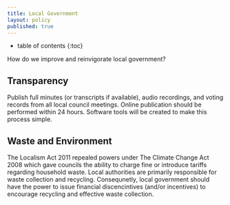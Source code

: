 ```yaml
---
title: Local Government
layout: policy
published: true
---
```

* table of contents 
{:toc}

How do we improve and reinvigorate local government?

## Transparency

Publish full minutes (or transcripts if available), audio recordings, and voting records from all local council meetings. Online publication should be performed within 24 hours. Software tools will be created to make this process simple.

## Waste and Environment

The Localism Act 2011 repealed powers under The Climate Change Act 2008 which gave councils the ability to charge fine or introduce tariffs regarding household waste. Local authorities are primarily responsible for waste collection and recycling. Consequnetly, local government should have the power to issue financial discencintives (and/or incentives) to encourage recycling and effective waste collection.
